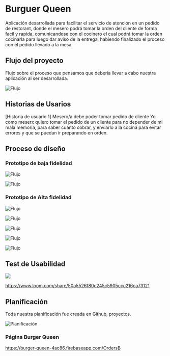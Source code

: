 # Burguer Queen

Aplicación desarrollada para facilitar el servicio de atención en un pedido de restorant, donde el mesero podrá tomar la orden del cliente de forma facil y rapida, comunicandose con el cocinero el cual podrá tomar la orden cocinarla para luego dar aviso de la entrega, habiendo finalizado el proceso con el pedido llevado a la mesa.

## Flujo del proyecto

Flujo sobre el proceso que pensamos que deberia llevar a cabo nuestra aplicación al ser desarrollada.

![Flujo](./src/img/flujo.png "Flujo")

## Historias de Usarios

[Historia de usuario 1] Mesero/a debe poder tomar pedido de cliente
Yo como meserx quiero tomar el pedido de un cliente para no depender de mi mala memoria, para saber cuánto cobrar, y enviarlo a la cocina para evitar errores y que se puedan ir preparando en orden.

## Proceso de diseño

### Prototipo de baja fidelidad

![Flujo](./src/img/Prot_6.png "Flujo")

![Flujo](./src/img/Prot_7.png "Flujo")

### Prototipo de Alta fidelidad

![Flujo](./src/img/Prot_1.PNG "Flujo")

![Flujo](./src/img/Prot_2.PNG "Flujo")

![Flujo](./src/img/Prot_3.jpg "Flujo")

![Flujo](./src/img/Prot_4.png "Flujo")

![Flujo](./src/img/Prot_5.png "Flujo")

## Test de Usabilidad

[![](https://www.loom.com/share/50a5526f80c245c5905ccc216ca73121)]()

https://www.loom.com/share/50a5526f80c245c5905ccc216ca73121


## Planificación

Toda nuestra planificación fue creada en Github, proyectos.

![Planificación](./src/img/planificacion.jpg "Planificación")

### Página Burger Queen

https://burger-queen-4ac86.firebaseapp.com/OrdersB


